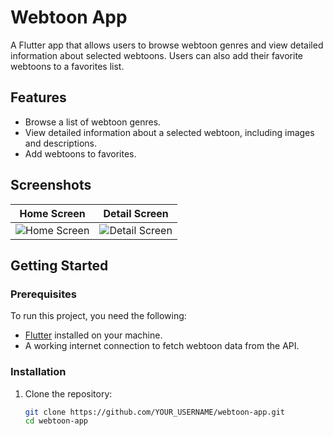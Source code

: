 # Webtoon App

A Flutter app that allows users to browse webtoon genres and view detailed information about selected webtoons. Users can also add their favorite webtoons to a favorites list.

## Features

- Browse a list of webtoon genres.
- View detailed information about a selected webtoon, including images and descriptions.
- Add webtoons to favorites.

## Screenshots

| Home Screen | Detail Screen |
|-------------|---------------|
| ![Home Screen](screenshots/home_screen.png) | ![Detail Screen](screenshots/detail_screen.png) |

## Getting Started

### Prerequisites

To run this project, you need the following:

- [Flutter](https://flutter.dev) installed on your machine.
- A working internet connection to fetch webtoon data from the API.

### Installation

1. Clone the repository:

   ```bash
   git clone https://github.com/YOUR_USERNAME/webtoon-app.git
   cd webtoon-app
